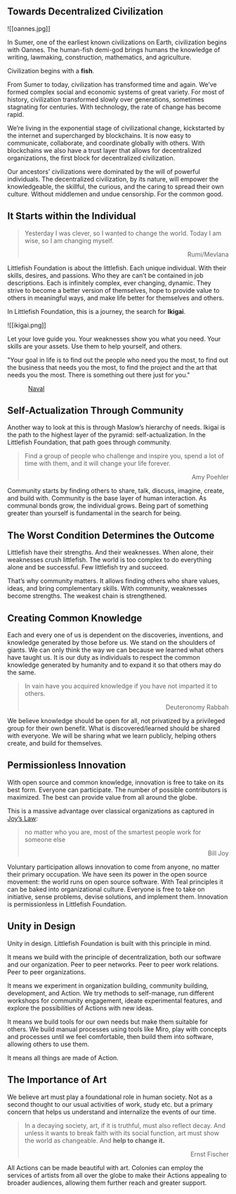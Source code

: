 ## Towards Decentralized Civilization
![[oannes.jpg]]

In Sumer, one of the earliest known civilizations on Earth, civilization begins with Oannes. The human-fish demi-god brings humans the knowledge of writing, lawmaking, construction, mathematics, and agriculture. 

Civilization begins with a **fish**.

From Sumer to today, civilization has transformed time and again. We’ve formed complex social and economic systems of great variety. For most of history, civilization transformed slowly over generations, sometimes stagnating for centuries. With technology, the rate of change has become rapid. 
  
We’re living in the exponential stage of civilizational change, kickstarted by the internet and supercharged by blockchains. It is now easy to communicate, collaborate, and coordinate globally with others. With blockchains we also have a trust layer that allows for decentralized organizations, the first block for decentralized civilization. 

Our ancestors’ civilizations were dominated by the will of powerful individuals. The decentralized civilization, by its nature, will empower the knowledgeable, the skillful, the curious, and the caring to spread their own culture. Without middlemen and undue censorship. For the common good.

## It Starts within the Individual 

> Yesterday I was clever, so I wanted to change the world. Today I am wise, so I am changing myself.<div style="text-align: right"> Rumi/Mevlana</div>

Littlefish Foundation is about the littlefish. Each unique individual. With their skills, desires, and passions. Who they are can’t be contained in job descriptions. Each is infinitely complex, ever changing, dynamic. They strive to become a better version of themselves, hope to provide value to others in meaningful ways, and make life better for themselves and others. 

In Littlefish Foundation, this is a journey, the search for **Ikigai**. 

![[ikigai.png]]

Let your love guide you. Your weaknesses show you what you need. Your skills are your assets. Use them to help yourself, and others. 

"Your goal in life is to find out the people who need you the most, to find out the business that needs you the most, to find the project and the art that needs you the most. There is something out there just for you." 

            [Naval](https://open.spotify.com/episode/5W0RQCDr28VSxVZOYJn3f5?si=t2PhcpLnRpGJo6uMv_fM0g&utm_source=copy-link&nd=1)

## Self-Actualization Through Community 
Another way to look at this is through Maslow’s hierarchy of needs. Ikigai is the path to the highest layer of the pyramid: self-actualization. In the Littlefish Foundation, that path goes through community.

> Find a group of people who challenge and inspire you, spend a lot of time with them, and it will change your life forever.<div style="text-align: right">Amy Poehler</div>

Community starts by finding others to share, talk, discuss, imagine, create, and build with. Community is the base layer of human interaction. As communal bonds grow, the individual grows. Being part of something greater than yourself is fundamental in the search for being. 

## The Worst Condition Determines the Outcome
Littlefish have their strengths. And their weaknesses. When alone, their weaknesses crush littlefish. The world is too complex to do everything alone and be successful. Few littlefish try and succeed. 

That’s why community matters. It allows finding others who share values, ideas, and bring complementary skills. With community, weaknesses become strengths. The weakest chain is strengthened. 

## Creating Common Knowledge
Each and every one of us is dependent on the discoveries, inventions, and knowledge generated by those before us. We stand on the shoulders of giants. We can only think the way we can because we learned what others have taught us. It is our duty as individuals to respect the common knowledge generated by humanity and to expand it so that others may do the same. 

> In vain have you acquired knowledge if you have not imparted it to others. <div style="text-align: right">Deuteronomy Rabbah</div>

We believe knowledge should be open for all, not privatized by a privileged group for their own benefit. What is discovered/learned should be shared with everyone. We will be sharing what we learn publicly, helping others create, and build for themselves. 

## Permissionless Innovation
With open source and common knowledge, innovation is free to take on its best form. Everyone can participate. The number of possible contributors is maximized. The best can provide value from all around the globe. 

This is a massive advantage over classical organizations as captured in [Joy’s Law](https://en.wikipedia.org/wiki/Joy%27s_law_(management)):

> no matter who you are, most of the smartest people work for someone else<div style="text-align: right">Bill Joy</div>

Voluntary participation allows innovation to come from anyone, no matter their primary occupation. We have seen its power in the open source movement: the world runs on open source software. With Teal principles it can be baked into organizational culture. Everyone is free to take on initiative, sense problems, devise solutions, and implement them. Innovation is permissionless in Littlefish Foundation.

## Unity in Design

Unity in design. Littlefish Foundation is built with this principle in mind.

It means we build with the principle of decentralization, both our software and our organization. Peer to peer networks. Peer to peer work relations. Peer to peer organizations. 

It means we experiment in organization building, community building, development, and Action. We try methods to self-manage, run different workshops for community engagement, ideate experimental features, and explore the possibilities of Actions with new ideas. 

It means we build tools for our own needs but make them suitable for others. We build manual processes using tools like Miro, play with concepts and processes until we feel comfortable, then build them into software, allowing others to use them.

It means all things are made of Action. 

## The Importance of Art
We believe art must play a foundational role in human society. Not as a second thought to our usual activities of work, study etc. but a primary concern that helps us understand and internalize the events of our time. 

> In a decaying society, art, if it is truthful, must also reflect decay. And unless it wants to break faith with its social function, art must show the world as changeable. And **help to change it.** <div style="text-align: right">Ernst Fischer</div>

All Actions can be made beautiful with art. Colonies can employ the services of artists from all over the globe to make their Actions appealing to broader audiences, allowing them further reach and greater support.